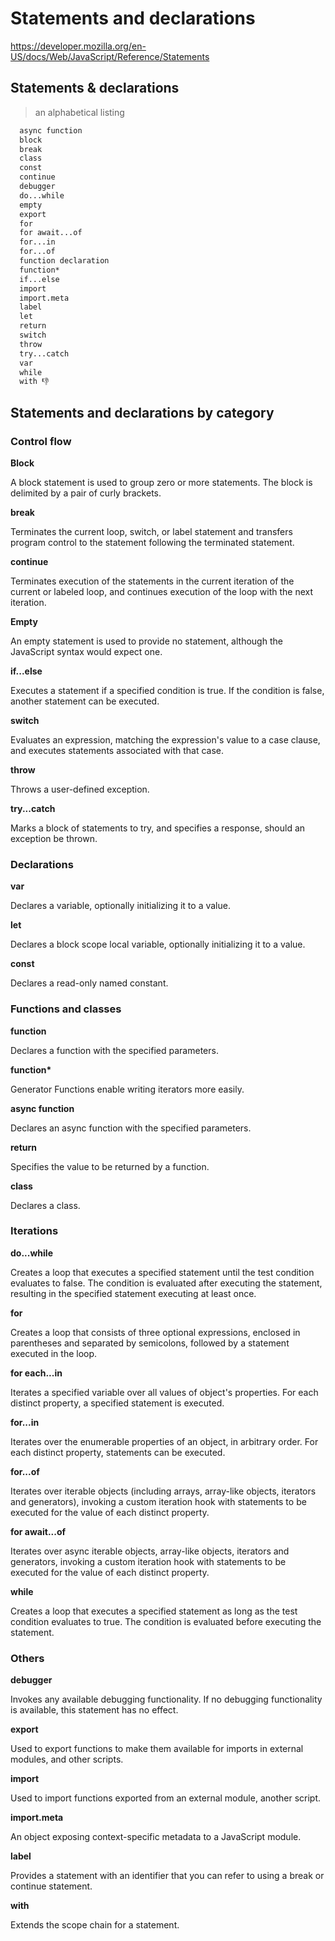 # Statements and declarations

https://developer.mozilla.org/en-US/docs/Web/JavaScript/Reference/Statements

## Statements & declarations

> an alphabetical listing

```md
  async function
  block
  break
  class
  const
  continue
  debugger
  do...while
  empty
  export
  for
  for await...of
  for...in
  for...of
  function declaration
  function*
  if...else
  import
  import.meta
  label
  let
  return
  switch
  throw
  try...catch
  var
  while
  with 👎
```

## Statements and declarations by category

### Control flow

**Block**

A block statement is used to group zero or more statements. The block is delimited by a pair of curly brackets.

**break**

Terminates the current loop, switch, or label statement and transfers program control to the statement following the terminated statement.

**continue**

Terminates execution of the statements in the current iteration of the current or labeled loop, and continues execution of the loop with the next iteration.

**Empty**

An empty statement is used to provide no statement, although the JavaScript syntax would expect one.

**if...else**

Executes a statement if a specified condition is true. If the condition is false, another statement can be executed.

**switch**

Evaluates an expression, matching the expression's value to a case clause, and executes statements associated with that case.

**throw**

Throws a user-defined exception.

**try...catch**

Marks a block of statements to try, and specifies a response, should an exception be thrown.

### Declarations

**var**

Declares a variable, optionally initializing it to a value.

**let**

Declares a block scope local variable, optionally initializing it to a value.

**const**

Declares a read-only named constant.

### Functions and classes

**function**

Declares a function with the specified parameters.

**function\***

Generator Functions enable writing iterators more easily.

**async function**

Declares an async function with the specified parameters.

**return**

Specifies the value to be returned by a function.

**class**

Declares a class.

### Iterations

**do...while**

Creates a loop that executes a specified statement until the test condition evaluates to false. The condition is evaluated after executing the statement, resulting in the specified statement executing at least once.

**for**

Creates a loop that consists of three optional expressions, enclosed in parentheses and separated by semicolons, followed by a statement executed in the loop.

**for each...in**

Iterates a specified variable over all values of object's properties. For each distinct property, a specified statement is executed.

**for...in**

Iterates over the enumerable properties of an object, in arbitrary order. For each distinct property, statements can be executed.

**for...of**

Iterates over iterable objects (including arrays, array-like objects, iterators and generators), invoking a custom iteration hook with statements to be executed for the value of each distinct property.

**for await...of**

Iterates over async iterable objects, array-like objects, iterators and generators, invoking a custom iteration hook with statements to be executed for the value of each distinct property.

**while**

Creates a loop that executes a specified statement as long as the test condition evaluates to true. The condition is evaluated before executing the statement.

### Others

**debugger**

Invokes any available debugging functionality. If no debugging functionality is available, this statement has no effect.

**export**

Used to export functions to make them available for imports in external modules, and other scripts.

**import**

Used to import functions exported from an external module, another script.

**import.meta**

An object exposing context-specific metadata to a JavaScript module.

**label**

Provides a statement with an identifier that you can refer to using a break or continue statement.

**with**

Extends the scope chain for a statement.


